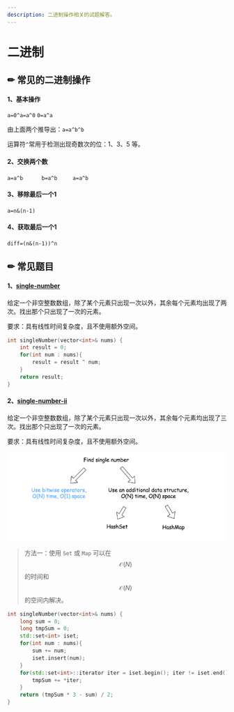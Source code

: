 ```yaml
---
description: 二进制操作相关的试题解答。
---
```


# 二进制

## ✏ 常见的二进制操作

#### 1、基本操作

`a=0^a=a^0`           `0=a^a`

由上面两个推导出：`a=a^b^b`

运算符`^`常用于检测出现奇数次的位：1、3、5 等。

#### 2、交换两个数

`a=a^b      b=a^b     a=a^b`

#### 3、移除最后一个1

`a=n&(n-1)`

#### 4、获取最后一个1

`diff=(n&(n-1))^n`

## ✏ 常见题目

#### 1、[single-number](https://leetcode-cn.com/problems/single-number/)

给定一个非空整数数组，除了某个元素只出现一次以外，其余每个元素均出现了两次。找出那个只出现了一次的元素。

要求：具有线性时间复杂度，且不使用额外空间。

```cpp
int singleNumber(vector<int>& nums) {
    int result = 0;
    for(int num : nums){
        result = result ^ num;
    }
    return result;
}
```

#### 2、[single-number-ii](https://leetcode-cn.com/problems/single-number-ii/)

给定一个非空整数数组，除了某个元素只出现一次以外，其余每个元素均出现了三次。找出那个只出现了一次的元素。

要求：具有线性时间复杂度，且不使用额外空间。

![](../.gitbook/assets/35%20%281%29.png)

> 方法一：使用 `Set` 或 `Map` 可以在 $$\mathcal{O}(N)$$ 的时间和 $$\mathcal{O}(N)$$ 的空间内解决。

```cpp
int singleNumber(vector<int>& nums) {
    long sum = 0;
    long tmpSum = 0;
    std::set<int> iset;
    for(int num : nums){
        sum += num;
        iset.insert(num);
    }
    for(std::set<int>::iterator iter = iset.begin(); iter != iset.end();iter++){
        tmpSum += *iter;
    }
    return (tmpSum * 3 - sum) / 2;
}
```

